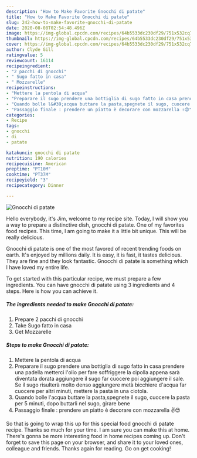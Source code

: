 ```yaml
---
description: "How to Make Favorite Gnocchi di patate"
title: "How to Make Favorite Gnocchi di patate"
slug: 242-how-to-make-favorite-gnocchi-di-patate
date: 2020-08-08T02:54:48.496Z
image: https://img-global.cpcdn.com/recipes/64b5533dc230df29/751x532cq70/gnocchi-di-patate-recipe-main-photo.jpg
thumbnail: https://img-global.cpcdn.com/recipes/64b5533dc230df29/751x532cq70/gnocchi-di-patate-recipe-main-photo.jpg
cover: https://img-global.cpcdn.com/recipes/64b5533dc230df29/751x532cq70/gnocchi-di-patate-recipe-main-photo.jpg
author: Clyde Gill
ratingvalue: 5
reviewcount: 16114
recipeingredient:
- "2 pacchi di gnocchi"
- " Sugo fatto in casa"
- " Mozzarelle"
recipeinstructions:
- "Mettere la pentola di acqua"
- "Preparare il sugo prendere una bottiglia di sugo fatto in casa prendere una padella metterci l&#39;olio per fare soffriggere la cipolla appena sarà diventata dorata aggiungere il sugo far cuocere poi aggiungere il sale. Se il sugo risulterà molto denso aggiungere metà bicchiere d&#39;acqua far cuocere per altri minuti, mettere la pasta in una ciotola."
- "Quando bolle l&#39;acqua buttare la pasta,spegnete il sugo, cuocere la pasta per 5 minuti, dopo buttarli nel sugo, girare bene"
- "Passaggio finale : prendere un piatto è decorare con mozzarella ✌️😍"
categories:
- Recipe
tags:
- gnocchi
- di
- patate

katakunci: gnocchi di patate 
nutrition: 190 calories
recipecuisine: American
preptime: "PT10M"
cooktime: "PT37M"
recipeyield: "3"
recipecategory: Dinner

---
```



![Gnocchi di patate](https://img-global.cpcdn.com/recipes/64b5533dc230df29/751x532cq70/gnocchi-di-patate-recipe-main-photo.jpg)

Hello everybody, it's Jim, welcome to my recipe site. Today, I will show you a way to prepare a distinctive dish, gnocchi di patate. One of my favorites food recipes. This time, I am going to make it a little bit unique. This will be really delicious.



Gnocchi di patate is one of the most favored of recent trending foods on earth. It's enjoyed by millions daily. It is easy, it is fast, it tastes delicious. They are fine and they look fantastic. Gnocchi di patate is something which I have loved my entire life.


To get started with this particular recipe, we must prepare a few ingredients. You can have gnocchi di patate using 3 ingredients and 4 steps. Here is how you can achieve it.

<!--inarticleads1-->

##### The ingredients needed to make Gnocchi di patate:

1. Prepare 2 pacchi di gnocchi
1. Take  Sugo fatto in casa
1. Get  Mozzarelle




<!--inarticleads2-->

##### Steps to make Gnocchi di patate:

1. Mettere la pentola di acqua
1. Preparare il sugo prendere una bottiglia di sugo fatto in casa prendere una padella metterci l&#39;olio per fare soffriggere la cipolla appena sarà diventata dorata aggiungere il sugo far cuocere poi aggiungere il sale. Se il sugo risulterà molto denso aggiungere metà bicchiere d&#39;acqua far cuocere per altri minuti, mettere la pasta in una ciotola.
1. Quando bolle l&#39;acqua buttare la pasta,spegnete il sugo, cuocere la pasta per 5 minuti, dopo buttarli nel sugo, girare bene
1. Passaggio finale : prendere un piatto è decorare con mozzarella ✌️😍




So that is going to wrap this up for this special food gnocchi di patate recipe. Thanks so much for your time. I am sure you can make this at home. There's gonna be more interesting food in home recipes coming up. Don't forget to save this page on your browser, and share it to your loved ones, colleague and friends. Thanks again for reading. Go on get cooking!
